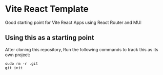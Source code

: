 # Vite React Template

Good starting point for Vite React Apps using React Router and MUI

## Using this as a starting point

After cloning this repository, Run the following commands to track this as its own project:

	sudo rm -r .git
	git init

